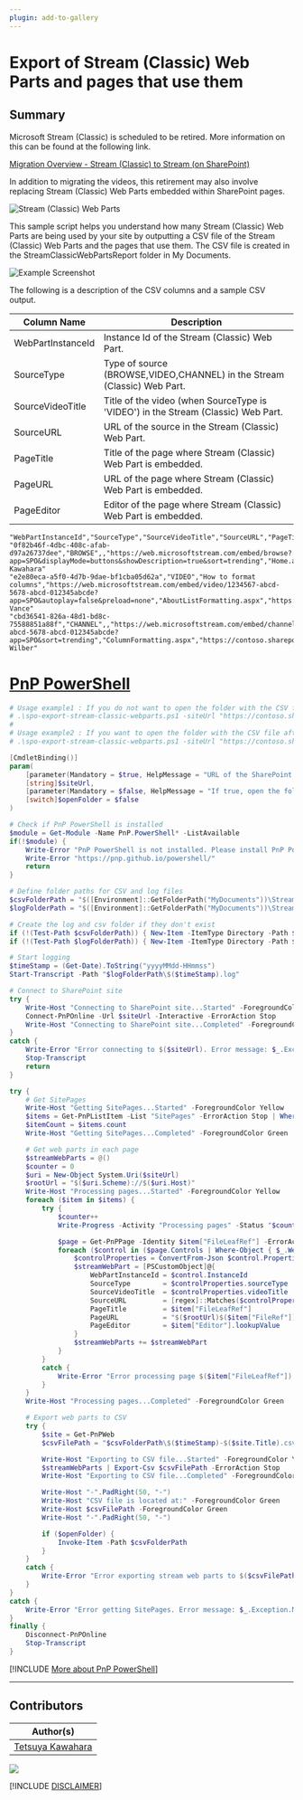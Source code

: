 ```yaml
---
plugin: add-to-gallery
---
```


# Export of Stream (Classic) Web Parts and pages that use them

## Summary

Microsoft Stream (Classic) is scheduled to be retired. More information on this can be found at the following link.

[Migration Overview - Stream (Classic) to Stream (on SharePoint)](https://learn.microsoft.com/stream/streamnew/stream-classic-to-new-migration-overview)

In addition to migrating the videos, this retirement may also involve replacing Stream (Classic) Web Parts embedded within SharePoint pages.

![Stream (Classic) Web Parts](./assets/stream.png)

This sample script helps you understand how many Stream (Classic) Web Parts are being used by your site by outputting a CSV file of the Stream (Classic) Web Parts and the pages that use them. The CSV file is created in the StreamClassicWebPartsReport folder in My Documents.

![Example Screenshot](./assets/example.png)

The following is a description of the CSV columns and a sample CSV output.

| Column Name       | Description                                                                       |
| ----------------- | --------------------------------------------------------------------------------- |
| WebPartInstanceId | Instance Id of the Stream (Classic) Web Part.                                     |
| SourceType        | Type of source (BROWSE,VIDEO,CHANNEL) in the Stream (Classic) Web Part.           |
| SourceVideoTitle  | Title of the video (when SourceType is 'VIDEO') in the Stream (Classic) Web Part. |
| SourceURL         | URL of the source in the Stream (Classic) Web Part.                               |
| PageTitle         | Title of the page where Stream (Classic) Web Part is embedded.                    |
| PageURL           | URL of the page where Stream (Classic) Web Part is embedded.                      |
| PageEditor        | Editor of the page where Stream (Classic) Web Part is embedded.                   |

```csv
"WebPartInstanceId","SourceType","SourceVideoTitle","SourceURL","PageTitle","PageURL","PageEditor"
"0f82b46f-4dbc-408c-afab-d97a26737dee","BROWSE",,"https://web.microsoftstream.com/embed/browse?app=SPO&displayMode=buttons&showDescription=true&sort=trending","Home.aspx","https://contoso.sharepoint.com/sites/ListFormatting/SitePages/Home.aspx","Tetsuya Kawahara"
"e2e80eca-a5f0-4d7b-9dae-bf1cba05d62a","VIDEO","How to format columns","https://web.microsoftstream.com/embed/video/1234567-abcd-5678-abcd-012345abcde?app=SPO&autoplay=false&preload=none","AboutListFormatting.aspx","https://contoso.sharepoint.com/sites/ListFormatting/SitePages/AboutListFormatting.aspx","Adele Vance"
"cbd36541-826a-48d1-bd8c-75588851a88f","CHANNEL",,"https://web.microsoftstream.com/embed/channel/1234567-abcd-5678-abcd-012345abcde?app=SPO&sort=trending","ColumnFormatting.aspx","https://contoso.sharepoint.com/sites/ListFormatting/SitePages/ColumnFormatting.aspx","Alex Wilber"
```

# [PnP PowerShell](#tab/pnpps)

```powershell
# Usage example1 : If you do not want to open the folder with the CSV file after the script is completed.
# .\spo-export-stream-classic-webparts.ps1 -siteUrl "https://contoso.sharepoint.com/PnPScriptSamples"
#
# Usage example2 : If you want to open the folder with the CSV file after the script is completed.
# .\spo-export-stream-classic-webparts.ps1 -siteUrl "https://contoso.sharepoint.com/PnPScriptSamples" -openFolder

[CmdletBinding()]
param(
    [parameter(Mandatory = $true, HelpMessage = "URL of the SharePoint site, e.g.https://contoso.sharepoint.com/PnPScriptSamples")]
    [string]$siteUrl,
    [parameter(Mandatory = $false, HelpMessage = "If true, open the folder containing the CSV file after the script completes. Default is false")]
    [switch]$openFolder = $false
)

# Check if PnP PowerShell is installed
$module = Get-Module -Name PnP.PowerShell* -ListAvailable
if(!$module) {
    Write-Error "PnP PowerShell is not installed. Please install PnP PowerShell and try again."
    Write-Error "https://pnp.github.io/powershell/"
    return
}

# Define folder paths for CSV and log files
$csvFolderPath = "$([Environment]::GetFolderPath("MyDocuments"))\StreamClassicWebPartsReport"
$logFolderPath = "$([Environment]::GetFolderPath("MyDocuments"))\StreamClassicWebPartsReport\log"

# Create the log and csv folder if they don't exist
if (!(Test-Path $csvFolderPath)) { New-Item -ItemType Directory -Path $csvFolderPath }
if (!(Test-Path $logFolderPath)) { New-Item -ItemType Directory -Path $logFolderPath }

# Start logging
$timeStamp = (Get-Date).ToString("yyyyMMdd-HHmmss")
Start-Transcript -Path "$logFolderPath\$($timeStamp).log"

# Connect to SharePoint site
try {
    Write-Host "Connecting to SharePoint site...Started" -ForegroundColor Yellow
    Connect-PnPOnline -Url $siteUrl -Interactive -ErrorAction Stop
    Write-Host "Connecting to SharePoint site...Completed" -ForegroundColor Green
}
catch {
    Write-Error "Error connecting to $($siteUrl). Error message: $_.Exception.Message"
    Stop-Transcript
    return
}

try {
    # Get SitePages
    Write-Host "Getting SitePages...Started" -ForegroundColor Yellow
    $items = Get-PnPListItem -List "SitePages" -ErrorAction Stop | Where-Object { $_["FileLeafRef"] -like "*.aspx" }
    $itemCount = $items.count
    Write-Host "Getting SitePages...Completed" -ForegroundColor Green

    # Get web parts in each page
    $streamWebParts = @()
    $counter = 0
    $uri = New-Object System.Uri($siteUrl)
    $rootUrl = "$($uri.Scheme)://$($uri.Host)"
    Write-Host "Processing pages...Started" -ForegroundColor Yellow
    foreach ($item in $items) {
        try {
            $counter++
            Write-Progress -Activity "Processing pages" -Status "$counter/$itemCount" -PercentComplete (($counter / $itemCount) * 100)

            $page = Get-PnPPage -Identity $item["FileLeafRef"] -ErrorAction Stop
            foreach ($control in ($page.Controls | Where-Object { $_.WebPartId -eq "275c0095-a77e-4f6d-a2a0-6a7626911518" })) {
                $controlProperties = ConvertFrom-Json $control.PropertiesJson -ErrorAction Stop
                $streamWebPart = [PSCustomObject]@{
                    WebPartInstanceId = $control.InstanceId
                    SourceType        = $controlProperties.sourceType
                    SourceVideoTitle  = $controlProperties.videoTitle
                    SourceURL         = [regex]::Matches($controlProperties.embedCode, 'src="(.+?)"')[0].Value -replace 'src="', '' -replace '"', ''
                    PageTitle         = $item["FileLeafRef"]
                    PageURL           = "$($rootUrl)$($item["FileRef"])"
                    PageEditor        = $item["Editor"].lookupValue
                }
                $streamWebParts += $streamWebPart
            }
        }
        catch {
            Write-Error "Error processing page $($item["FileLeafRef"]). Error message: $_.Exception.Message"
        }
    }
    Write-Host "Processing pages...Completed" -ForegroundColor Green

    # Export web parts to CSV
    try {
        $site = Get-PnPWeb
        $csvFilePath = "$csvFolderPath\$($timeStamp)-$($site.Title).csv"

        Write-Host "Exporting to CSV file...Started" -ForegroundColor Yellow
        $streamWebParts | Export-Csv $csvFilePath -ErrorAction Stop
        Write-Host "Exporting to CSV file...Completed" -ForegroundColor Green

        Write-Host "-".PadRight(50, "-")
        Write-Host "CSV file is located at:" -ForegroundColor Green
        Write-Host $csvFilePath -ForegroundColor Green
        Write-Host "-".PadRight(50, "-")

        if ($openFolder) {
            Invoke-Item -Path $csvFolderPath
        }
    }
    catch {
        Write-Error "Error exporting stream web parts to $($csvFilePath). Error message: $_.Exception.Message"
    }
}
catch {
    Write-Error "Error getting SitePages. Error message: $_.Exception.Message"
}
finally {
    Disconnect-PnPOnline
    Stop-Transcript
}
```
[!INCLUDE [More about PnP PowerShell](../../docfx/includes/MORE-PNPPS.md)]
***

## Contributors

| Author(s)        |
|------------------|
| [Tetsuya Kawahara](https://github.com/tecchan1107) |


<img src="https://m365-visitor-stats.azurewebsites.net/script-samples/scripts/spo-export-stream-classic-webparts?labelText=Visitors" class="img-visitor" aria-hidden="true" />


[!INCLUDE [DISCLAIMER](../../docfx/includes/DISCLAIMER.md)]
